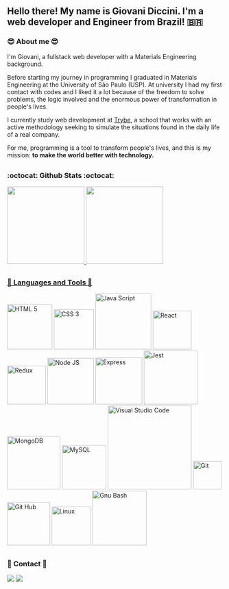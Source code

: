 <!-- links -->
[vsCode]: https://code.visualstudio.com/learn
[js]: https://developer.mozilla.org/pt-BR/docs/Web/JavaScript
[html5]: https://developer.mozilla.org/en-US/docs/Learn/HTML
[css3]: https://developer.mozilla.org/pt-BR/docs/Web/CSS
[nodeJs]: https://nodejs.org/en/docs/
[react]: https://reactjs.org/docs/getting-started.html
[gitHub]: https://docs.github.com/en
[git]: https://git-scm.com/doc
[gnuBash]: https://www.gnu.org/software/bash/manual/
[jest]: https://jestjs.io/docs/getting-started
[linux]: https://www.gnu.org/distros/free-distros.html
[MySQL]: https://dev.mysql.com/doc/
[MongoDB]: https://docs.mongodb.com/manual/introduction/
[Express]: https://expressjs.com/pt-br/
[Redux]: https://redux.js.org/
<!-- links -->

## Hello there! My name is Giovani Diccini. I'm a web developer and Engineer from Brazil! 🇧🇷
### 😎 About me 😎
I'm Giovani, a fullstack web developer with a Materials Engineering background. 

Before starting my journey in programming I graduated in Materials Engineering at the University of São Paulo (USP). At university I had my first contact with codes and I liked it a lot because of the freedom to solve problems, the logic involved and the enormous power of transformation in people's lives.

I currently study web development at [Trybe](https://www.betrybe.com/), a school that works with an active methodology seeking to simulate the situations found in the daily life of a real company.

For me, programming is a tool to transform people's lives, and this is my mission: **to make the world better with technology.**
##
### :octocat: Github Stats :octocat:
<div align="left">
  <a href="https://github.com/gdiccini">
  <img height="180em" src="https://github-readme-stats.vercel.app/api?username=gdiccini&show_icons=true&theme=dracula&include_all_commits=true&count_private=true"/>
  <img height="180em" src="https://github-readme-stats.vercel.app/api/top-langs/?username=gdiccini&layout=compact&langs_count=7&theme=dracula"/>
</div>

##
### 🔧 Languages and Tools 🔧
  
  [<img alt="HTML 5" width="105px" src="https://img.shields.io/badge/HTML%205-black?style=flat&logo=html5&logoColor=#E34F26" />][html5]
  [<img alt="CSS 3" width="93px" src="https://img.shields.io/badge/CSS%203-black?style=flat&logo=css3&logoColor=blue" />][css3]
  [<img alt="Java Script" width="130px" src="https://img.shields.io/badge/JavaScript-black?style=flat&logo=JavaScript&logoColor=#F7DF1E" />][js]
  [<img alt="React" width="90px" src="https://img.shields.io/badge/React-black?style=flat&logo=react&logoColor=#61DAFB" />][react]
  [<img alt="Redux" width="90px" src="https://img.shields.io/badge/redux-%23593d88.svg?style=for-the-badge&logo=redux&logoColor=white" />][Redux]
  [<img alt="Node JS" width="108px" src="https://img.shields.io/badge/Node%20Js-black?style=flat&logo=node.js&logoColor=#339933" />][nodeJs]
  [<img alt="Express" width="109px" src="https://img.shields.io/badge/Express-black?style=flat&logo=Express&logoColor=#4EAA2" />][Express]
  [<img alt="Jest" width="125px" src="https://img.shields.io/badge/Jest%20Code-black?style=flat&logo=jest&logoColor=red" />][jest]
  [<img alt="MongoDB" width="124px" src="https://img.shields.io/badge/MongoDB-black?style=flat&logo=MongoDB&logoColor=#4EAA2" />][MongoDB]
  [<img alt="MySQL" width="103px" src="https://img.shields.io/badge/MySQL-black?style=flat&logo=MySQL&logoColor=#4EAA2" />][MySQL]
  [<img alt="Visual Studio Code" width="195px" src="https://img.shields.io/badge/Visual%20Studio%20Code-black?style=flat&logo=visual-studio&logoColor=blue" />][vscode]
  [<img alt="Git" width="66px" src="https://img.shields.io/badge/Git-black?style=flat&logo=git&logoColor=#F05032" />][git]
  [<img alt="Git Hub" width="100px" src="https://img.shields.io/badge/GitHub-black?style=flat&logo=github&logoColor=white" />][gitHub]
  [<img alt="Linux" width="90px" src="https://img.shields.io/badge/Linux-black?style=flat&logo=linux&logoColor=#FCC624" />][linux]
  [<img alt="Gnu Bash" width="127px" src="https://img.shields.io/badge/GNU%20Bash-black?style=flat&logo=gnu-bash&logoColor=#4EAA25" />][gnuBash]

##
### 📱 Contact 📱
  
<div>
  <a href = "mailto:giovani.diccini@gmail.com"><img src="https://img.shields.io/badge/Gmail-D14836?style=for-the-badge&logo=gmail&logoColor=white" target="_blank"></a>
  <a href="https://www.linkedin.com/in/giovani-diccini/" target="_blank"><img src="https://img.shields.io/badge/-LinkedIn-%230077B5?style=for-the-badge&logo=linkedin&logoColor=white" target="_blank"></a> 
</div>
